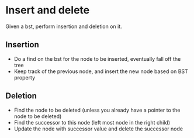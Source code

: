 # Insert and delete
Given a bst, perform insertion and deletion on it.

## Insertion
- Do a find on the bst for the node to be inserted, eventually fall off the tree
- Keep track of the previous node, and insert the new node based on BST property

## Deletion
- Find the node to be deleted (unless you already have a pointer to the node to be deleted)
- Find the successor to this node (left most node in the right child)
- Update the node with successor value and delete the successor node
